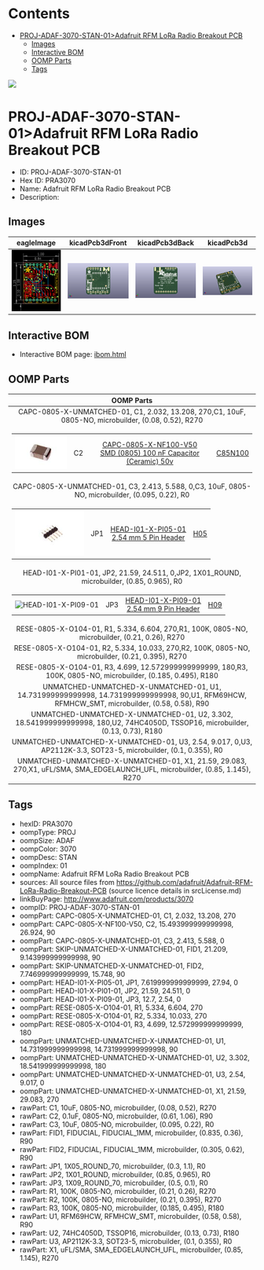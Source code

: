 



Contents
========

* [PROJ-ADAF-3070-STAN-01>Adafruit RFM LoRa Radio Breakout PCB](#proj-adaf-3070-stan-01adafruit-rfm-lora-radio-breakout-pcb)
	* [Images](#images)
	* [Interactive BOM](#interactive-bom)
	* [OOMP Parts](#oomp-parts)
	* [Tags](#tags)
  
![][im]
# PROJ-ADAF-3070-STAN-01>Adafruit RFM LoRa Radio Breakout PCB

- ID: PROJ-ADAF-3070-STAN-01
- Hex ID: PRA3070
- Name: Adafruit RFM LoRa Radio Breakout PCB
- Description: 

## Images
  
  

|eagleImage|kicadPcb3dFront|kicadPcb3dBack|kicadPcb3d|
| :---: | :---: | :---: | :---: |
|[![eagleImage](eagleImage_140.png)](eagleImage_600.png)|[![kicadPcb3dFront](kicadPcb3dFront_140.png)](kicadPcb3dFront_600.png)|[![kicadPcb3dBack](kicadPcb3dBack_140.png)](kicadPcb3dBack_600.png)|[![kicadPcb3d](kicadPcb3d_140.png)](kicadPcb3d_600.png)|

## Interactive BOM

- Interactive BOM page: [ibom.html](kicad/bom/ibom.html)

## OOMP Parts
  

|OOMP Parts|
| :---: |
|CAPC-0805-X-UNMATCHED-01, C1, 2.032, 13.208, 270,C1, 10uF, 0805-NO, microbuilder, (0.08, 0.52), R270|
|<table><tr><td>![CAPC-0805-X-NF100-V50](https://raw.githubusercontent.com/oomlout/oomlout_OOMP_parts/main/CAPC-0805-X-NF100-V50/image_140.jpg)</td><td> C2</td><td>[CAPC-0805-X-NF100-V50<br>SMD (0805) 100 nF Capacitor (Ceramic) 50v](https://github.com/oomlout/oomlout_OOMP_parts/tree/main/CAPC-0805-X-NF100-V50/)</td><td>[C85N100](https://github.com/oomlout/oomlout_OOMP_parts/tree/main/CAPC-0805-X-NF100-V50/)</td></tr></table>|
|CAPC-0805-X-UNMATCHED-01, C3, 2.413, 5.588, 0,C3, 10uF, 0805-NO, microbuilder, (0.095, 0.22), R0|
|<table><tr><td>![HEAD-I01-X-PI05-01](https://raw.githubusercontent.com/oomlout/oomlout_OOMP_parts/main/HEAD-I01-X-PI05-01/image_140.jpg)</td><td> JP1</td><td>[HEAD-I01-X-PI05-01<br>2.54 mm 5 Pin Header](https://github.com/oomlout/oomlout_OOMP_parts/tree/main/HEAD-I01-X-PI05-01/)</td><td>[H05](https://github.com/oomlout/oomlout_OOMP_parts/tree/main/HEAD-I01-X-PI05-01/)</td></tr></table>|
|HEAD-I01-X-PI01-01, JP2, 21.59, 24.511, 0,JP2, 1X01_ROUND, microbuilder, (0.85, 0.965), R0|
|<table><tr><td>![HEAD-I01-X-PI09-01](https://raw.githubusercontent.com/oomlout/oomlout_OOMP_parts/main/HEAD-I01-X-PI09-01/image_140.jpg)</td><td> JP3</td><td>[HEAD-I01-X-PI09-01<br>2.54 mm 9 Pin Header](https://github.com/oomlout/oomlout_OOMP_parts/tree/main/HEAD-I01-X-PI09-01/)</td><td>[H09](https://github.com/oomlout/oomlout_OOMP_parts/tree/main/HEAD-I01-X-PI09-01/)</td></tr></table>|
|RESE-0805-X-O104-01, R1, 5.334, 6.604, 270,R1, 100K, 0805-NO, microbuilder, (0.21, 0.26), R270|
|RESE-0805-X-O104-01, R2, 5.334, 10.033, 270,R2, 100K, 0805-NO, microbuilder, (0.21, 0.395), R270|
|RESE-0805-X-O104-01, R3, 4.699, 12.572999999999999, 180,R3, 100K, 0805-NO, microbuilder, (0.185, 0.495), R180|
|UNMATCHED-UNMATCHED-X-UNMATCHED-01, U1, 14.731999999999998, 14.731999999999998, 90,U1, RFM69HCW, RFMHCW_SMT, microbuilder, (0.58, 0.58), R90|
|UNMATCHED-UNMATCHED-X-UNMATCHED-01, U2, 3.302, 18.541999999999998, 180,U2, 74HC4050D, TSSOP16, microbuilder, (0.13, 0.73), R180|
|UNMATCHED-UNMATCHED-X-UNMATCHED-01, U3, 2.54, 9.017, 0,U3, AP2112K-3.3, SOT23-5, microbuilder, (0.1, 0.355), R0|
|UNMATCHED-UNMATCHED-X-UNMATCHED-01, X1, 21.59, 29.083, 270,X1, uFL/SMA, SMA_EDGELAUNCH_UFL, microbuilder, (0.85, 1.145), R270|

## Tags

- hexID: PRA3070
- oompType: PROJ
- oompSize: ADAF
- oompColor: 3070
- oompDesc: STAN
- oompIndex: 01
- oompName: Adafruit RFM LoRa Radio Breakout PCB
- sources: All source files from https://github.com/adafruit/Adafruit-RFM-LoRa-Radio-Breakout-PCB (source licence details in srcLicense.md)
- linkBuyPage: http://www.adafruit.com/products/3070
- oompID: PROJ-ADAF-3070-STAN-01
- oompPart: CAPC-0805-X-UNMATCHED-01, C1, 2.032, 13.208, 270
- oompPart: CAPC-0805-X-NF100-V50, C2, 15.493999999999998, 26.924, 90
- oompPart: CAPC-0805-X-UNMATCHED-01, C3, 2.413, 5.588, 0
- oompPart: SKIP-UNMATCHED-X-UNMATCHED-01, FID1, 21.209, 9.143999999999998, 90
- oompPart: SKIP-UNMATCHED-X-UNMATCHED-01, FID2, 7.746999999999999, 15.748, 90
- oompPart: HEAD-I01-X-PI05-01, JP1, 7.619999999999999, 27.94, 0
- oompPart: HEAD-I01-X-PI01-01, JP2, 21.59, 24.511, 0
- oompPart: HEAD-I01-X-PI09-01, JP3, 12.7, 2.54, 0
- oompPart: RESE-0805-X-O104-01, R1, 5.334, 6.604, 270
- oompPart: RESE-0805-X-O104-01, R2, 5.334, 10.033, 270
- oompPart: RESE-0805-X-O104-01, R3, 4.699, 12.572999999999999, 180
- oompPart: UNMATCHED-UNMATCHED-X-UNMATCHED-01, U1, 14.731999999999998, 14.731999999999998, 90
- oompPart: UNMATCHED-UNMATCHED-X-UNMATCHED-01, U2, 3.302, 18.541999999999998, 180
- oompPart: UNMATCHED-UNMATCHED-X-UNMATCHED-01, U3, 2.54, 9.017, 0
- oompPart: UNMATCHED-UNMATCHED-X-UNMATCHED-01, X1, 21.59, 29.083, 270
- rawPart: C1, 10uF, 0805-NO, microbuilder, (0.08, 0.52), R270
- rawPart: C2, 0.1uF, 0805-NO, microbuilder, (0.61, 1.06), R90
- rawPart: C3, 10uF, 0805-NO, microbuilder, (0.095, 0.22), R0
- rawPart: FID1, FIDUCIAL, FIDUCIAL_1MM, microbuilder, (0.835, 0.36), R90
- rawPart: FID2, FIDUCIAL, FIDUCIAL_1MM, microbuilder, (0.305, 0.62), R90
- rawPart: JP1, 1X05_ROUND_70, microbuilder, (0.3, 1.1), R0
- rawPart: JP2, 1X01_ROUND, microbuilder, (0.85, 0.965), R0
- rawPart: JP3, 1X09_ROUND_70, microbuilder, (0.5, 0.1), R0
- rawPart: R1, 100K, 0805-NO, microbuilder, (0.21, 0.26), R270
- rawPart: R2, 100K, 0805-NO, microbuilder, (0.21, 0.395), R270
- rawPart: R3, 100K, 0805-NO, microbuilder, (0.185, 0.495), R180
- rawPart: U1, RFM69HCW, RFMHCW_SMT, microbuilder, (0.58, 0.58), R90
- rawPart: U2, 74HC4050D, TSSOP16, microbuilder, (0.13, 0.73), R180
- rawPart: U3, AP2112K-3.3, SOT23-5, microbuilder, (0.1, 0.355), R0
- rawPart: X1, uFL/SMA, SMA_EDGELAUNCH_UFL, microbuilder, (0.85, 1.145), R270



[im]: kicadPcb3d_450.png
